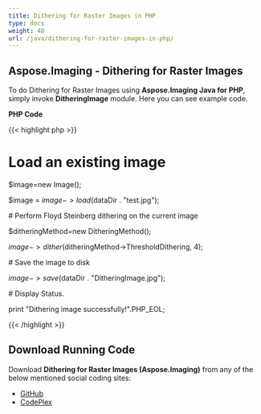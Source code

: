 ```yaml
---
title: Dithering for Raster Images in PHP
type: docs
weight: 40
url: /java/dithering-for-raster-images-in-php/
---
```


## **Aspose.Imaging - Dithering for Raster Images**
To do Dithering for Raster Images using **Aspose.Imaging Java for PHP**, simply invoke **DitheringImage** module. Here you can see example code.

**PHP Code**

{{< highlight php >}}

 # Load an existing image

$image=new Image();

$image = $image->load($dataDir . "test.jpg");

\# Perform Floyd Steinberg dithering on the current image

$ditheringMethod=new DitheringMethod();

$image->dither($ditheringMethod->ThresholdDithering, 4);

\# Save the image to disk

$image->save($dataDir . "DitheringImage.jpg");

\# Display Status.

print "Dithering image successfully!".PHP_EOL;

{{< /highlight >}}
## **Download Running Code**
Download **Dithering for Raster Images (Aspose.Imaging)** from any of the below mentioned social coding sites:

- [GitHub](https://github.com/aspose-imaging/Aspose.Imaging-for-Java/blob/master/Plugins/Aspose_Imaging_Java_for_PHP/src/aspose/imaging/ManagingRasterFormats/DitheringImage.php)
- [CodePlex](https://archive.codeplex.com/?p=asposeimagingjavaphp#src/aspose/imaging/ManagingRasterFormats/DitheringImage.php)
